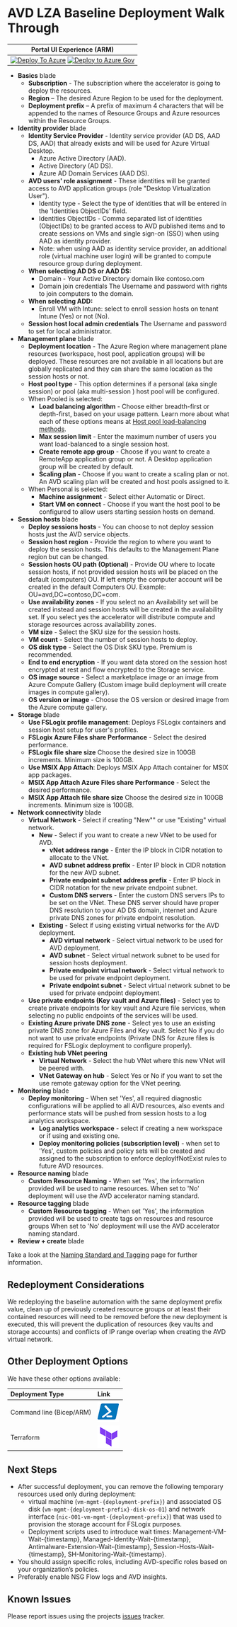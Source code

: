 # AVD LZA Baseline Deployment Walk Through

| Portal UI Experience (ARM) |
| ------------------------------------------------------------ |
| [![Deploy To Azure](https://aka.ms/deploytoazurebutton)](https://portal.azure.com/#blade/Microsoft_Azure_CreateUIDef/CustomDeploymentBlade/uri/https%3A%2F%2Fraw.githubusercontent.com%2FAzure%2Favdaccelerator%2Fmain%2Fworkload%2Farm%2Fdeploy-baseline.json/uiFormDefinitionUri/https%3A%2F%2Fraw.githubusercontent.com%2FAzure%2Favdaccelerator%2Fmain%2Fworkload%2Fportal-ui%2Fportal-ui-baseline.json) [![Deploy to Azure Gov](https://aka.ms/deploytoazuregovbutton)](https://portal.azure.us/#blade/Microsoft_Azure_CreateUIDef/CustomDeploymentBlade/uri/https%3A%2F%2Fraw.githubusercontent.com%2FAzure%2Favdaccelerator%2Fmain%2Fworkload%2Farm%2Fdeploy-baseline.json/uiFormDefinitionUri/https%3A%2F%2Fraw.githubusercontent.com%2FAzure%2Favdaccelerator%2Fmain%2Fworkload%2Fportal-ui%2Fportal-ui-baseline.json)|

- **Basics** blade
  - **Subscription** - The subscription where the accelerator is going to deploy the resources.
  - **Region** – The desired Azure Region to be used for the deployment.
  - **Deployment prefix** – A prefix of maximum 4 characters that will be appended to the names of Resource Groups and Azure resources within the Resource Groups.
- **Identity provider** blade
  - **Identity Service Provider** - Identity service provider (AD DS, AAD DS, AAD) that already exists and will be used for Azure Virtual Desktop.
    - Azure Active Directory (AAD).
    - Active Directory (AD DS).
    - Azure AD Domain Services (AAD DS).
  - **AVD users' role assignment** - These identities will be granted access to AVD application groups (role "Desktop Virtualization User").
    - Identity type - Select the type of identities that will be entered in the 'Identities ObjectIDs' field.
    - Identities ObjectIDs - Comma separated list of identities (ObjectIDs) to be granted access to AVD published items and to create sessions on VMs and single sign-on (SSO) when using AAD as identity provider.
    - Note: when using AAD as identity service provider, an additional role (virtual machine user login) will be granted to compute resource group during deployment.
  - **When selecting AD DS or AAD DS:**
    - Domain - Your Active Directory domain like contoso.com
    - Domain join credentials The Username and password with rights to join computers to the domain.
  - **When selecting ADD:**
    - Enroll VM with Intune: select to enroll session hosts on tenant Intune (Yes) or not (No).
  - **Session host local admin credentials** The Username and password to set for local administrator.
- **Management plane** blade
  - **Deployment location** - The Azure Region where management plane resources (workspace, host pool, application groups) will be deployed. These resources are not available in all locations but are globally replicated and they can share the same location as the session hosts or not.
  - **Host pool type** - This option determines if a personal (aka single session) or pool (aka multi-session ) host pool will be configured.
  - When Pooled is selected:
    - **Load balancing algorithm** - Choose either breadth-first or depth-first, based on your usage pattern. Learn more about what each of these options means at [Host pool load-balancing methods](https://docs.microsoft.com/azure/virtual-desktop/host-pool-load-balancing).
    - **Max session limit** - Enter the maximum number of users you want load-balanced to a single session host.
    - **Create remote app group** - Choose if you want to create a RemoteApp application group or not. A Desktop application group will be created by default.
    - **Scaling plan** - Choose if you want to create a scaling plan or not. An AVD scaling plan will be created and host pools assigned to it.
  - When Personal is selected:
    - **Machine assignment** - Select either Automatic or Direct.
    - **Start VM on connect** - Choose if you want the host pool to be configured to allow users starting session hosts on demand.
- **Session hosts** blade
  - **Deploy sessions hosts** - You can choose to not deploy session hosts just the AVD service objects.
  - **Session host region** - Provide the region to where you want to deploy the session hosts. This defaults to the Management Plane region but can be changed.
  - **Session hosts OU path (Optional)** - Provide OU where to locate session hosts, if not provided session hosts will be placed on the default (computers) OU. If left empty the computer account will be created in the default Computers OU. Example: OU=avd,DC=contoso,DC=com.
  - **Use availability zones** - If you select no an Availability set will be created instead and session hosts will be created in the availability set. If you select yes the accelerator  will distribute compute and storage resources across availability zones.
  - **VM size** -  Select the SKU size for the session hosts.
  - **VM count** - Select the number of session hosts to deploy.
  - **OS disk type** - Select the OS Disk SKU type. Premium is recommended.
  - **End to end encryption** - If you want data stored on the session host  encrypted at rest and flow encrypted to the Storage service.
  - **OS image source** - Select a marketplace image or an image from Azure Compute Gallery (Custom image build deployment will create images in compute gallery).
  - **OS version or image** - Choose the OS version or desired image from the Azure compute gallery.
- **Storage** blade
  - **Use FSLogix profile management**: Deploys FSLogix containers and session host setup for user's profiles.
  - **FSLogix Azure Files share Performance** - Select the desired performance.
  - **FSLogix file share size** Choose the desired size in 100GB increments. Minimum size is 100GB.
  - **Use MSIX App Attach**: Deploys MSIX App Attach container for MSIX app packages.
  - **MSIX App Attach Azure Files share Performance** - Select the desired performance.
  - **MSIX App Attach file share size** Choose the desired size in 100GB increments. Minimum size is 100GB.
- **Network connectivity** blade
  - **Virtual Network** - Select if creating "New"" or use "Existing" virtual network.
    - **New** - Select if you want to create a new VNet to be used for AVD.
      - **vNet address range** - Enter the IP block in CIDR notation to allocate to the VNet.
      - **AVD subnet address prefix** - Enter IP block in CIDR notation for the new AVD subnet.
      - **Private endpoint subnet address prefix** - Enter IP block in CIDR notation for the new private endpoint subnet.
      - **Custom DNS servers** - Enter the custom DNS servers IPs to be set on the VNet. These DNS server should have proper DNS resolution to your AD DS domain, internet and Azure private DNS zones for private endpoint resolution.
    - **Existing** - Select if using existing virtual networks for the AVD deployment.
      - **AVD virtual network** - Select virtual network to be used for AVD deployment.
      - **AVD subnet** - Select virtual network subnet to be used for session hosts deployment.
      - **Private endpoint virtual network** - Select virtual network to be used for private endpoint deployment.
      - **Private endpoint subnet** - Select virtual network subnet to be used for private endpoint deployment.
  - **Use private endpoints (Key vault and Azure files)** - Select yes to create private endpoints for key vault and Azure file services, when selecting no public endpoints of the services will be used.
  - **Existing Azure private DNS zone** - Select yes to use an existing private DNS zone for Azure Files and Key vault. Select No if you do not want to use private endpoints (Private DNS for Azure files is required for FSLogix deployment to configure properly).
  - **Existing hub VNet peering**
    - **Virtual Network** - Select the hub VNet where this new VNet will be peered with.
    - **VNet Gateway on hub** - Select Yes or No if you want to set the use remote gateway option for the VNet peering.
- **Monitoring** blade
  - **Deploy monitoring** - When set 'Yes', all required diagnostic configurations will be applied to all AVD resources, also events and performance stats will be pushed from session hosts to a log analytics workspace.
    - **Log analytics workspace** - select if creating a new workspace or if using and existing one.
    - **Deploy monitoring policies (subscription level)** - when set to 'Yes', custom policies and policy sets will be created and assigned to the subscription to enforce deployIfNotExist rules to future AVD resources.
- **Resource naming** blade
  - **Custom Resource Naming** - When set 'Yes', the information provided will be used to name resources. When set to 'No' deployment will use the AVD accelerator naming standard.
- **Resource tagging** blade
  - **Custom Resource tagging** - When set 'Yes', the information provided will be used to create tags on resources and resource groups When set to 'No' deployment will use the AVD accelerator naming standard.
- **Review + create** blade

Take a look at the [Naming Standard and Tagging](./resource-naming.md) page for further information.

## Redeployment Considerations

We redeploying the baseline automation with the same deployment prefix value, clean up of previously created resource groups or at least their contained resources will need to be removed before the new deployment is executed, this will prevent the duplication of resources (key vaults and storage accounts) and conflicts of IP range overlap when creating the AVD virtual network.

## Other Deployment Options

We have these other options available:

| Deployment Type | Link |
|:--|:--|
| Command line (Bicep/ARM) |[![Powershell/Azure CLI](./icons/powershell.png)](https://github.com/Azure/avdaccelerator/blob/main/workload/bicep/readme.md) |
| Terraform |[![Terraform](./icons/terraform.png)](https://github.com/Azure/avdaccelerator/blob/main/workload/terraform/readme.md) |

## Next Steps

- After successful deployment, you can remove the following temporary resources used only during deployment: 
    - virtual machine (`vm-mgmt-{deployment-prefix}`) and associated OS disk (`vm-mgmt-{deployment-prefix}-disk-os-01`) and network interface (`nic-001-vm-mgmt-{deployment-prefix}`) that was used to provision the storage account for FSLogix purposes.
    - Deployment scripts used to introduce wait times: Management-VM-Wait-{timestamp}, Managed-Identity-Wait-{timestamp}, Antimalware-Extension-Wait-{timestamp}, Session-Hosts-Wait-{timestamp}, SH-Monitoring-Wait-{timestamp}.
- You should assign specific roles, including AVD-specific roles based on your organization’s policies.
- Preferably enable NSG Flow logs and AVD insights.

## Known Issues

Please report issues using the projects [issues](https://github.com/Azure/avdaccelerator/issues) tracker.
